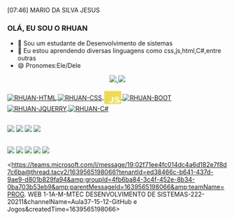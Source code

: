 [07:46] MARIO DA SILVA JESUS
    
### OLÁ, EU SOU O RHUAN 


- 🔭 Sou um estudante de Desenvolvimento de sistemas
- 🌱 Eu estou aprendendo diversas linguagens como css,js,html,C#,entre outras
- 😄 Pronomes:Ele/Dele


<div align="center">
  <a href="https://github.com/RHU4N">
  <img height="150em" src="https://github-readme-stats.vercel.app/api?username=mariobaigon&show_icons=true&theme=dark&include_all_commits=true&count_private=true"/>
  <img height="150em" src="https://github-readme-stats.vercel.app/api/top-langs/?username=mariobaigon&layout=compact&langs_count=7&theme=dark"/>
</div>
  
<div style="display: inline_block"><br>
  <img align="center" alt="RHUAN-HTML" height="40" width="45" src="https://cdn.jsdelivr.net/gh/devicons/devicon/icons/html5/html5-plain-wordmark.svg">
  <img align="center" alt="RHUAN-CSS" height="40" width="50" src="https://cdn.jsdelivr.net/gh/devicons/devicon/icons/css3/css3-plain-wordmark.svg" />
  <img align="center" alt="RHUAN-JS" height="30" width="40" src="https://raw.githubusercontent.com/devicons/devicon/master/icons/javascript/javascript-plain.svg">
  <img align="center" alt="RHUAN-BOOT" height="35" width="45" src="https://cdn.jsdelivr.net/gh/devicons/devicon/icons/bootstrap/bootstrap-plain-wordmark.svg">
  <img align="center" alt="RHUAN-JQUERRY" height="40" width="50" src="https://cdn.jsdelivr.net/gh/devicons/devicon/icons/jquery/jquery-plain-wordmark.svg">
  <img align="center" alt="RHUAN-C#" height="40" width="50" src="https://cdn.jsdelivr.net/gh/devicons/devicon/icons/csharp/csharp-line.svg">   
</div>
  
  ##
  
  <div>
     <a href = "rhuan3003@gmail.com"><img src=https://img.shields.io/badge/Gmail-D14836?style=for-the-badge&logo=gmail&logoColor=white></a>
     <a href = "rhuan30.santana@outlook.com"><img src=https://img.shields.io/badge/Microsoft_Outlook-0078D4?style=for-the-badge&logo=microsoft-outlook&logoColor=white></a>
     <a href = "https://www.linkedin.com/in/rhuan-santana-da-silva-266637215/"><img src=https://img.shields.io/badge/LinkedIn-0077B5?style=for-the-badge&logo=linkedin&logoColor=white></a>
    <a href = "https://github.com/RHU4N"><img src=https://img.shields.io/badge/GitHub-100000?style=for-the-badge&logo=github&logoColor=white></a>
  </div>


  ##
  <div>
     <a href = "https://rhuanweb.000webhostapp.com/pg%2005.html"><img src=https://img.shields.io/badge/HTML5-E34F26?style=for-the-badge&logo=html5&logoColor=white></a>
     <a href = "https://rhuanweb.000webhostapp.com/WEB/pag07.html"><img src=https://img.shields.io/badge/CSS3-1572B6?style=for-the-badge&logo=css3&logoColor=white></a>
    <a href = "https://rhuanweb.000webhostapp.com/licao06.html"><img src=https://img.shields.io/badge/JavaScript-323330?style=for-the-badge&logo=javascript&logoColor=F7DF1E></a>
     <a href = "https://rhuanweb.000webhostapp.com/startbootstrap-clean-blog-gh-pages/"><img src=https://img.shields.io/badge/Bootstrap-563D7C?style=for-the-badge&logo=bootstrap&logoColor=white></a>
     <a href = "https://rhuanweb.000webhostapp.com/WEBHOS/pag17.html"><img src=https://img.shields.io/badge/jQuery-0769AD?style=for-the-badge&logo=jquery&logoColor=white></a>
   </DIV>





<https://teams.microsoft.com/l/message/19:02f71ee4fc014dc4a6d182e7f8d7c6ba@thread.tacv2/1639565198066?tenantId=ed38466c-b641-437d-9ae9-d801b829fa94&amp;groupId=4fb6ba84-3c4f-452e-8b34-0ba703b53eb9&amp;parentMessageId=1639565198066&amp;teamName=PROG. WEB 1-1A-M-MTEC DESENVOLVIMENTO DE SISTEMAS-222-20211&amp;channelName=Aula37-15-12-GitHub e Jogos&amp;createdTime=1639565198066>
